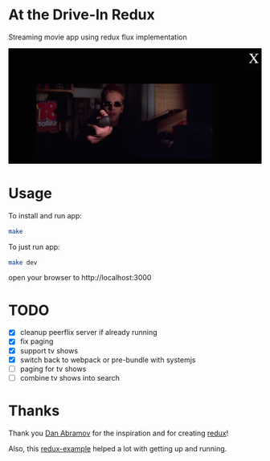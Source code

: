 # At the Drive-In Redux

Streaming movie app using redux flux implementation

![stream](/content/image/hackers.png)

# Usage

To install and run app:
```bash
make
```

To just run app:
```bash
make dev
```

open your browser to http://localhost:3000

# TODO

- [X] cleanup peerflix server if already running
- [X] fix paging
- [X] support tv shows
- [X] switch back to webpack or pre-bundle with systemjs
- [ ] paging for tv shows
- [ ] combine tv shows into search

# Thanks

Thank you [Dan Abramov](https://twitter.com/dan_abramov) for the inspiration and for creating [redux](https://github.com/gaearon/redux)!

Also, this [redux-example](https://github.com/quangbuule/redux-example) helped a lot with getting up and running.
